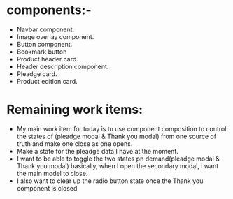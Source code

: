 # components:-
 - Navbar component.
 - Image overlay component.
 - Button component.
 - Bookmark button
 - Product header card.
 - Header description component.
 - Pleadge card.
 - Product edition card.


 # Remaining work items:
- My main work item for today is to use component composition to control the states of (pleadge modal & Thank you modal) from one source of truth and make one close as one opens.
- Make a state for the pleadge data I have at the moment.
- I want to be able to toggle the two states pn demand(pleadge modal & Thank you modal) basically, when I open the secondary modal, i want the main model to close.
- I also want to clear up the radio button state once the Thank you component is closed



